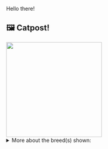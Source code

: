 Hello there!



## 🖼️ Catpost!

<sub>
    <img src="https://cdn2.thecatapi.com/images/-y_6SBPrw.jpg" height="256">
</sub>


<details>
<summary>More about the breed(s) shown:</summary>

Breed: Cymric

Description: The Cymric is a placid, sweet cat. They do not get too upset about anything that happens in their world. They are loving companions and adore people. They are smart and dexterous, capable of using his paws to get into cabinets or to open doors.

Links:
<ul>
  <li>CFA None available</li>
  <li>Wikipedia https://en.wikipedia.org/wiki/Cymric_(cat)</li>
</ul> 

</details>
